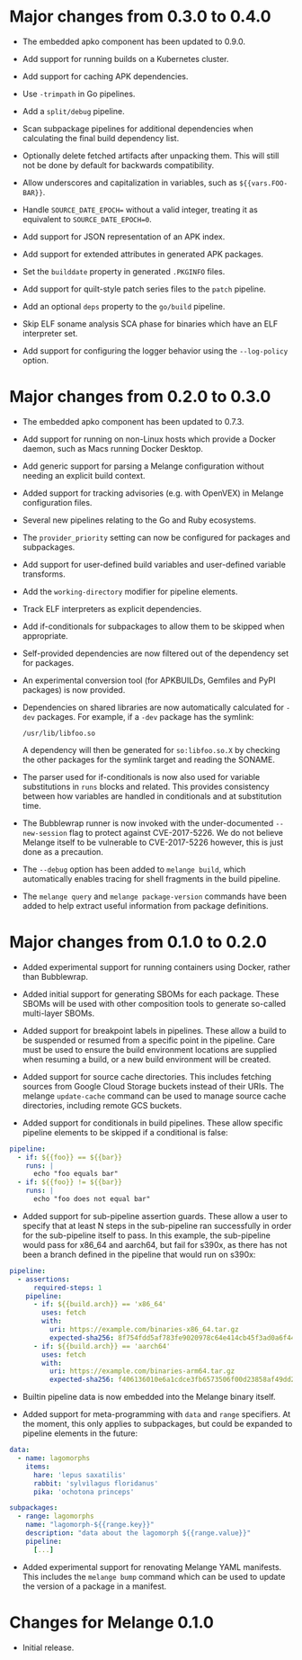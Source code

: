 # Major changes from 0.3.0 to 0.4.0

* The embedded apko component has been updated to 0.9.0.

* Add support for running builds on a Kubernetes cluster.

* Add support for caching APK dependencies.

* Use `-trimpath` in Go pipelines.

* Add a `split/debug` pipeline.

* Scan subpackage pipelines for additional dependencies when calculating
  the final build dependency list.

* Optionally delete fetched artifacts after unpacking them.  This will
  still not be done by default for backwards compatibility.

* Allow underscores and capitalization in variables, such as `${{vars.FOO-BAR}}`.

* Handle `SOURCE_DATE_EPOCH=` without a valid integer, treating it as equivalent
  to `SOURCE_DATE_EPOCH=0`.

* Add support for JSON representation of an APK index.

* Add support for extended attributes in generated APK packages.

* Set the `builddate` property in generated `.PKGINFO` files.

* Add support for quilt-style patch series files to the `patch` pipeline.

* Add an optional `deps` property to the `go/build` pipeline.

* Skip ELF soname analysis SCA phase for binaries which have an ELF interpreter
  set.

* Add support for configuring the logger behavior using the `--log-policy`
  option.

# Major changes from 0.2.0 to 0.3.0

* The embedded apko component has been updated to 0.7.3.

* Add support for running on non-Linux hosts which provide a Docker
  daemon, such as Macs running Docker Desktop.

* Add generic support for parsing a Melange configuration without needing
  an explicit build context.

* Added support for tracking advisories (e.g. with OpenVEX) in Melange
  configuration files.

* Several new pipelines relating to the Go and Ruby ecosystems.

* The `provider_priority` setting can now be configured for packages and
  subpackages.

* Add support for user-defined build variables and user-defined variable
  transforms.

* Add the `working-directory` modifier for pipeline elements.

* Track ELF interpreters as explicit dependencies.

* Add if-conditionals for subpackages to allow them to be skipped when
  appropriate.

* Self-provided dependencies are now filtered out of the dependency set
  for packages.

* An experimental conversion tool (for APKBUILDs, Gemfiles and PyPI
  packages) is now provided.

* Dependencies on shared libraries are now automatically calculated for
  `-dev` packages.  For example, if a `-dev` package has the symlink:

      /usr/lib/libfoo.so

  A dependency will then be generated for `so:libfoo.so.X` by checking
  the other packages for the symlink target and reading the SONAME.

* The parser used for if-conditionals is now also used for variable
  substitutions in `runs` blocks and related.  This provides consistency
  between how variables are handled in conditionals and at substitution
  time.

* The Bubblewrap runner is now invoked with the under-documented
  `--new-session` flag to protect against CVE-2017-5226.  We do not
  believe Melange itself to be vulnerable to CVE-2017-5226 however,
  this is just done as a precaution.

* The `--debug` option has been added to `melange build`, which
  automatically enables tracing for shell fragments in the build
  pipeline.

* The `melange query` and `melange package-version` commands have been
  added to help extract useful information from package definitions.

# Major changes from 0.1.0 to 0.2.0

* Added experimental support for running containers using Docker,
  rather than Bubblewrap.

* Added initial support for generating SBOMs for each package.
  These SBOMs will be used with other composition tools to generate
  so-called multi-layer SBOMs.

* Added support for breakpoint labels in pipelines.  These allow
  a build to be suspended or resumed from a specific point in the
  pipeline.  Care must be used to ensure the build environment
  locations are supplied when resuming a build, or a new build
  environment will be created.

* Added support for source cache directories.  This includes fetching
  sources from Google Cloud Storage buckets instead of their URIs.
  The melange `update-cache` command can be used to manage source cache
  directories, including remote GCS buckets.

* Added support for conditionals in build pipelines.  These allow
  specific pipeline elements to be skipped if a conditional is false:

```yaml
pipeline:
  - if: ${{foo}} == ${{bar}}
    runs: |
      echo "foo equals bar"
  - if: ${{foo}} != ${{bar}}
    runs: |
      echo "foo does not equal bar"
```

* Added support for sub-pipeline assertion guards.  These allow a user to
  specify that at least N steps in the sub-pipeline ran successfully in
  order for the sub-pipeline itself to pass.  In this example, the
  sub-pipeline would pass for x86_64 and aarch64, but fail for s390x,
  as there has not been a branch defined in the pipeline that would run
  on s390x:

```yaml
pipeline:
  - assertions:
      required-steps: 1
    pipeline:
      - if: ${{build.arch}} == 'x86_64'
        uses: fetch
        with:
          uri: https://example.com/binaries-x86_64.tar.gz
          expected-sha256: 8f754fdd5af783fe9020978c64e414cb45f3ad0a6f44d045219bbf2210ca3cb9
      - if: ${{build.arch}} == 'aarch64'
        uses: fetch
        with:
          uri: https://example.com/binaries-arm64.tar.gz
          expected-sha256: f406136010e6a1cdce3fb6573506f00d23858af49dd20a46723c3fa5257b7796
```

* Builtin pipeline data is now embedded into the Melange binary itself.

* Added support for meta-programming with `data` and `range` specifiers.
  At the moment, this only applies to subpackages, but could be expanded to
  pipeline elements in the future:

```yaml
data:
  - name: lagomorphs
    items:
      hare: 'lepus saxatilis'
      rabbit: 'sylvìlagus floridanus'
      pika: 'ochotona princeps'

subpackages:
  - range: lagomorphs
    name: "lagomorph-${{range.key}}"
    description: "data about the lagomorph ${{range.value}}"
    pipeline:
      [...]
```

* Added experimental support for renovating Melange YAML manifests.  This
  includes the `melange bump` command which can be used to update the version
  of a package in a manifest.

# Changes for Melange 0.1.0

* Initial release.
